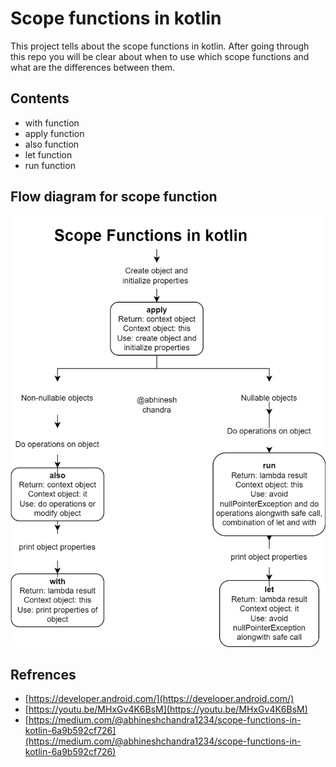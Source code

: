 
# Scope functions in kotlin

This project tells about the scope functions in kotlin. 
After going through this repo you will be clear about when to use
which scope functions and what are the differences between them.


## Contents

- with function
- apply function
- also function
- let function
- run function



## Flow diagram for scope function

![Scope function](https://github.com/abhineshchandra1234/scope-functions-in-kotlin/blob/main/scope%20functions.png)

## Refrences
- [https://developer.android.com/](https://developer.android.com/)
- [https://youtu.be/MHxGv4K6BsM](https://youtu.be/MHxGv4K6BsM)
- [https://medium.com/@abhineshchandra1234/scope-functions-in-kotlin-6a9b592cf726](https://medium.com/@abhineshchandra1234/scope-functions-in-kotlin-6a9b592cf726)

